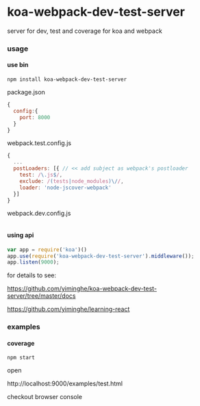 # koa-webpack-dev-test-server

server for dev, test and coverage for koa and webpack

### usage

#### use bin

```
npm install koa-webpack-dev-test-server
```

package.json

```js
{
  config:{
    port: 8000
  }
}
```

webpack.test.config.js

```js
{
  ...
  postLoaders: [{ // << add subject as webpack's postloader
    test: /\.js$/,
    exclude: /(tests|node_modules)\//,
    loader: 'node-jscover-webpack'
  }]
}
```
webpack.dev.config.js

```js
```

#### using api

```js
var app = require('koa')()
app.use(require('koa-webpack-dev-test-server').middleware());
app.listen(9000);
```

for details to see:

https://github.com/yiminghe/koa-webpack-dev-test-server/tree/master/docs

https://github.com/yiminghe/learning-react

### examples

#### coverage

```
npm start
```

open  

http://localhost:9000/examples/test.html


checkout browser console
